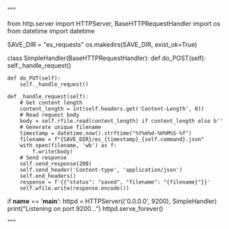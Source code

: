 """

from http.server import HTTPServer, BaseHTTPRequestHandler
import os
from datetime import datetime

SAVE_DIR = "es_requests"
os.makedirs(SAVE_DIR, exist_ok=True)

class SimpleHandler(BaseHTTPRequestHandler):
    def do_POST(self):
        self._handle_request()

    def do_PUT(self):
        self._handle_request()

    def _handle_request(self):
        # Get content length
        content_length = int(self.headers.get('Content-Length', 0))
        # Read request body
        body = self.rfile.read(content_length) if content_length else b''
        # Generate unique filename
        timestamp = datetime.now().strftime("%Y%m%d-%H%M%S-%f")
        filename = f"{SAVE_DIR}/es_{timestamp}_{self.command}.json"
        with open(filename, 'wb') as f:
            f.write(body)
        # Send response
        self.send_response(200)
        self.send_header('Content-type', 'application/json')
        self.end_headers()
        response = f'{{"status": "saved", "filename": "{filename}"}}'
        self.wfile.write(response.encode())

if __name__ == '__main__':
    httpd = HTTPServer(('0.0.0.0', 9200), SimpleHandler)
    print("Listening on port 9200...")
    httpd.serve_forever()


"""
